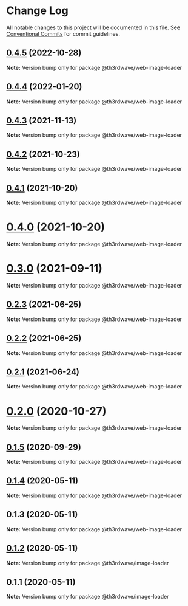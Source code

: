 # Change Log

All notable changes to this project will be documented in this file.
See [Conventional Commits](https://conventionalcommits.org) for commit guidelines.

## [0.4.5](https://github.com/th3rdwave/web-image/compare/@th3rdwave/web-image-loader@0.4.4...@th3rdwave/web-image-loader@0.4.5) (2022-10-28)

**Note:** Version bump only for package @th3rdwave/web-image-loader





## [0.4.4](https://github.com/th3rdwave/web-image/compare/@th3rdwave/web-image-loader@0.4.3...@th3rdwave/web-image-loader@0.4.4) (2022-01-20)

**Note:** Version bump only for package @th3rdwave/web-image-loader





## [0.4.3](https://github.com/th3rdwave/web-image/compare/@th3rdwave/web-image-loader@0.4.2...@th3rdwave/web-image-loader@0.4.3) (2021-11-13)

**Note:** Version bump only for package @th3rdwave/web-image-loader





## [0.4.2](https://github.com/th3rdwave/web-image/compare/@th3rdwave/web-image-loader@0.4.1...@th3rdwave/web-image-loader@0.4.2) (2021-10-23)

**Note:** Version bump only for package @th3rdwave/web-image-loader





## [0.4.1](https://github.com/th3rdwave/web-image/compare/@th3rdwave/web-image-loader@0.4.0...@th3rdwave/web-image-loader@0.4.1) (2021-10-20)

**Note:** Version bump only for package @th3rdwave/web-image-loader





# [0.4.0](https://github.com/th3rdwave/web-image/compare/@th3rdwave/web-image-loader@0.3.0...@th3rdwave/web-image-loader@0.4.0) (2021-10-20)

**Note:** Version bump only for package @th3rdwave/web-image-loader





# [0.3.0](https://github.com/th3rdwave/web-image/compare/@th3rdwave/web-image-loader@0.2.3...@th3rdwave/web-image-loader@0.3.0) (2021-09-11)

**Note:** Version bump only for package @th3rdwave/web-image-loader





## [0.2.3](https://github.com/th3rdwave/web-image/tree/master/packages/web-image-loader/compare/@th3rdwave/web-image-loader@0.2.2...@th3rdwave/web-image-loader@0.2.3) (2021-06-25)

**Note:** Version bump only for package @th3rdwave/web-image-loader





## [0.2.2](https://github.com/th3rdwave/web-image/tree/master/packages/web-image-loader/compare/@th3rdwave/web-image-loader@0.2.1...@th3rdwave/web-image-loader@0.2.2) (2021-06-25)

**Note:** Version bump only for package @th3rdwave/web-image-loader





## [0.2.1](https://github.com/th3rdwave/web-image/tree/master/packages/web-image-loader/compare/@th3rdwave/web-image-loader@0.2.0...@th3rdwave/web-image-loader@0.2.1) (2021-06-24)

**Note:** Version bump only for package @th3rdwave/web-image-loader





# [0.2.0](https://github.com/th3rdwave/web-image/tree/master/packages/web-image-loader/compare/@th3rdwave/web-image-loader@0.1.5...@th3rdwave/web-image-loader@0.2.0) (2020-10-27)

**Note:** Version bump only for package @th3rdwave/web-image-loader





## [0.1.5](https://github.com/th3rdwave/web-image/tree/master/packages/web-image-loader/compare/@th3rdwave/web-image-loader@0.1.4...@th3rdwave/web-image-loader@0.1.5) (2020-09-29)

**Note:** Version bump only for package @th3rdwave/web-image-loader





## [0.1.4](https://github.com/th3rdwave/web-image/tree/master/packages/web-image-loader/compare/@th3rdwave/web-image-loader@0.1.3...@th3rdwave/web-image-loader@0.1.4) (2020-05-11)

**Note:** Version bump only for package @th3rdwave/web-image-loader





## 0.1.3 (2020-05-11)

**Note:** Version bump only for package @th3rdwave/web-image-loader





## [0.1.2](https://github.com/th3rdwave/web-image/tree/master/packages/web-image-loader/compare/@th3rdwave/image-loader@0.1.1...@th3rdwave/image-loader@0.1.2) (2020-05-11)

**Note:** Version bump only for package @th3rdwave/image-loader





## 0.1.1 (2020-05-11)

**Note:** Version bump only for package @th3rdwave/image-loader
